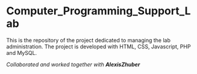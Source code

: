 # Computer_Programming_Support_Lab
This is the repository of the project dedicated to managing the lab administration.  The project is developed with HTML, CSS, Javascript, PHP and MySQL.


*Collaborated and worked together with **AlexisZhuber***
